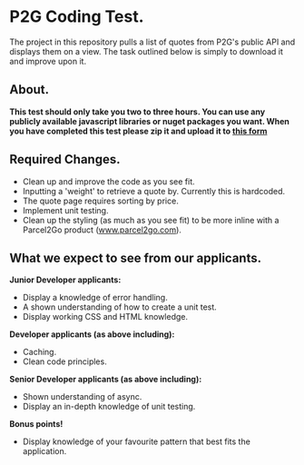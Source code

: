 # P2G Coding Test.

The project in this repository pulls a list of quotes from P2G's public API and displays them on a view.  The task outlined below is simply to download it and improve upon it.

## About.

**This test should only take you two to three hours.  You can use any publicly available javascript libraries or nuget packages you want.  When you have completed this test please zip it and upload it to [this form](https://forms.gle/hfTwNLUXDLaYTvNM7)**

## Required Changes.

- Clean up and improve the code as you see fit.
- Inputting a 'weight' to retrieve a quote by. Currently this is hardcoded.
- The quote page requires sorting by price.
- Implement unit testing.
- Clean up the styling (as much as you see fit) to be more inline with a Parcel2Go product (www.parcel2go.com).

## What we expect to see from our applicants.

**Junior Developer applicants:**
- Display a knowledge of error handling.
- A shown understanding of how to create a unit test.
- Display working CSS and HTML knowledge.

**Developer applicants (as above including):**
- Caching.
- Clean code principles.

**Senior Developer applicants (as above including):**
- Shown understanding of async.
- Display an in-depth knowledge of unit testing.

**Bonus points!**
- Display knowledge of your favourite pattern that best fits the application.
